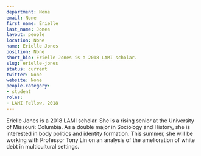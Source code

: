 ```yaml
---
department: None
email: None
first_name: Erielle
last_name: Jones
layout: people
location: None
name: Erielle Jones
position: None
short_bio: Erielle Jones is a 2018 LAMI scholar.
slug: erielle-jones
status: current
twitter: None
website: None
people-category:
- student
roles:
- LAMI Fellow, 2018
---
```

Erielle Jones is a 2018 LAMI scholar. She is a rising senior at the University of Missouri: Columbia. As a double major in Sociology and History, she is interested in body politics and identity formation. This summer, she will be working with Professor Tony Lin on an analysis of the amelioration of white debt in multicultural settings.